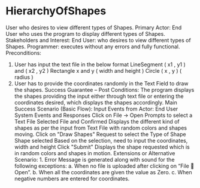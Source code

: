 # HierarchyOfShapes
User who desires to view different types of Shapes.
Primary Actor: End User who uses the program to display different types of Shapes.
Stakeholders and Interest:
End User: who desires to view different types of Shapes.
Programmer: executes without any errors and fully functional.
Preconditions:
1. User has input the text file in the below format
LineSegment ( x1 , y1 ) and ( x2 , y2 )
Rectangle x and y ( width and height )
Circle ( x , y ) ( radius )
2. User has to provide the coordinates randomly in the Text Field to draw the shapes.
Success Guarantee – Post Conditions:
The program displays the shapes providing the input either through text file or entering the coordinates desired, which displays the shapes accordingly.
Main Success Scenario (Basic Flow): Input Events from Actor: End User System Events and Responses
Click on File -> Open
Prompts to select a Text File
Selected File and Confirmed
Displays the different kind of shapes as per the input from Text File with random colors and shapes moving.
Click on "Draw Shapes"
Request to select the Type of Shape
Shape selected
Based on the selection, need to input the coordinates, width and height
Click "Submit"
Displays the shape requested which is in random colors and shapes in motion.
Extensions or Alternative Scenario: 1. Error Message is generated along with sound for the following exceptions:
a. When no file is uploaded after clicking on “File  Open”.
b. When all the coordinates are given the value as Zero.
c. When negative numbers are entered for coordinates.
